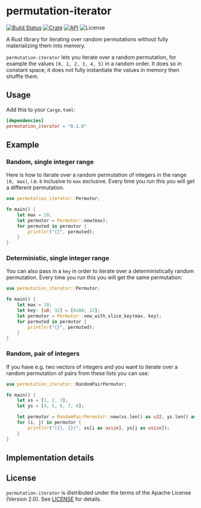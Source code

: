 # permutation-iterator

[![Build Status](https://travis-ci.com/asimihsan/permutation-iterator-rs.svg?branch=master)](https://travis-ci.com/asimihsan/permutation-iterator-rs)
[![Crate](https://img.shields.io/crates/v/permutation_iterator.svg)](https://crates.io/crates/permutation_iterator)
[![API](https://docs.rs/permutation_iterator/badge.svg)](https://docs.rs/permutation_iterator)
![License](https://img.shields.io/crates/l/permutation_iterator.svg)


A Rust library for iterating over random permutations without fully materializing them into memory.

`permutation-iterator` lets you iterate over a random permutation, for example the values `[0, 1, 2, 3, 4, 5]` in a
random order. It does so in constant space; it does not fully instantiate the values in memory then shuffle them.

## Usage

Add this to your `Cargo.toml`:

```toml
[dependencies]
permutation_iterator = "0.1.0"
```

## Example

### Random, single integer range

Here is how to iterate over a random permutation of integers in the range `[0, max)`, i.e. `0` inclusive to `max`
exclusive. Every time you run this you will get a different permutation.

```rust
use permutation_iterator::Permutor;

fn main() {
    let max = 10;
    let permutor = Permutor::new(max);
    for permuted in permutor {
        println!("{}", permuted);
    }
}
```

### Deterministic, single integer range

You can also pass in a `key` in order to iterate over a deterministically random permutation. Every time you run this
you will get the same permutation:

```rust
use permutation_iterator::Permutor;

fn main() {
    let max = 10;
    let key: [u8; 32] = [0xBA; 32];
    let permutor = Permutor::new_with_slice_key(max, key);
    for permuted in permutor {
        println!("{}", permuted);
    }
}
```

### Random, pair of integers

If you have e.g. two vectors of integers and you want to iterate over a random permutation of pairs from these lists
you can use:

```rust
use permutation_iterator::RandomPairPermutor;

fn main() {
    let xs = [1, 2, 3];
    let ys = [4, 5, 6, 7, 8];

    let permutor = RandomPairPermutor::new(xs.len() as u32, ys.len() as u32);
    for (i, j) in permutor {
        println!("({}, {})", xs[i as usize], ys[j as usize]);
    }
}
```

## Implementation details



## License

`permutation-iterator` is distributed under the terms of the Apache License (Version 2.0). See [LICENSE](LICENSE) for
details.
